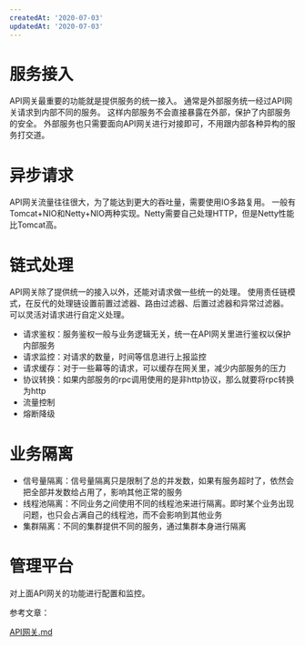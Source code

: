 ```yaml
---
createdAt: '2020-07-03'
updatedAt: '2020-07-03'
---
```

# 服务接入
API网关最重要的功能就是提供服务的统一接入。
通常是外部服务统一经过API网关请求到内部不同的服务。
这样内部服务不会直接暴露在外部，保护了内部服务的安全。
外部服务也只需要面向API网关进行对接即可，不用跟内部各种异构的服务打交道。

<!--more-->

# 异步请求
API网关流量往往很大，为了能达到更大的吞吐量，需要使用IO多路复用。
一般有Tomcat+NIO和Netty+NIO两种实现。Netty需要自己处理HTTP，但是Netty性能比Tomcat高。

# 链式处理
API网关除了提供统一的接入以外，还能对请求做一些统一的处理。
使用责任链模式，在反代的处理链设置前置过滤器、路由过滤器、后置过滤器和异常过滤器。
可以灵活对请求进行自定义处理。

+ 请求鉴权：服务鉴权一般与业务逻辑无关，统一在API网关里进行鉴权以保护内部服务
+ 请求监控：对请求的数量，时间等信息进行上报监控
+ 请求缓存：对于一些幕等的请求，可以缓存在网关里，减少内部服务的压力
+ 协议转换：如果内部服务的rpc调用使用的是非http协议，那么就要将rpc转换为http
+ 流量控制
+ 熔断降级

# 业务隔离

+ 信号量隔离：信号量隔离只是限制了总的并发数，如果有服务超时了，依然会把全部并发数给占用了，影响其他正常的服务
+ 线程池隔离：不同业务之间使用不同的线程池来进行隔离。即时某个业务出现问题，也只会占满自己的线程池，而不会影响到其他业务
+ 集群隔离：不同的集群提供不同的服务，通过集群本身进行隔离

# 管理平台
对上面API网关的功能进行配置和监控。


参考文章：

[API网关.md](https://github.com/Snailclimb/JavaGuide/blob/master/docs/system-design/micro-service/API%E7%BD%91%E5%85%B3.md)